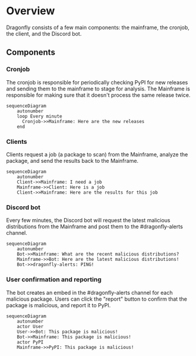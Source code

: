 # Overview

Dragonfly consists of a few main components: the mainframe, the cronjob, the client, and the Discord bot.

## Components

### Cronjob

The cronjob is responsible for periodically checking PyPI for new releases and sending them to the mainframe to stage for analysis.
The Mainframe is responsible for making sure that it doesn't process the same release twice.

```mermaid
sequenceDiagram
    autonumber
    loop Every minute
      Cronjob->>Mainframe: Here are the new releases
    end
```

### Clients

Clients request a job (a package to scan) from the Mainframe, analyze the package, and send the results back to the Mainframe.

```mermaid
sequenceDiagram
    autonumber
    Client->>Mainframe: I need a job
    Mainframe->>Client: Here is a job
    Client->>Mainframe: Here are the results for this job
```

### Discord bot

Every few minutes, the Discord bot will request the latest malicious distributions from the Mainframe and post them to the #dragonfly-alerts channel.

```mermaid
sequenceDiagram
    autonumber
    Bot->>Mainframe: What are the recent malicious distributions?
    Mainframe->>Bot: Here are the latest malicious distributions!
    Bot->>dragonfly-alerts: PING!
```

### User confirmation and reporting

The bot creates an embed in the #dragonfly-alerts channel for each malicious package.
Users can click the "report" button to confirm that the package is malicious, and report it to PyPI.

```mermaid
sequenceDiagram
    autonumber
    actor User
    User->>Bot: This package is malicious!
    Bot->>Mainframe: This package is malicious!
    actor PyPI
    Mainframe->>PyPI: This package is malicious!
```
